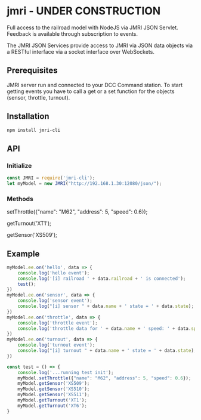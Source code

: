 # jmri - UNDER CONSTRUCTION
Full access to the railroad model with NodeJS via JMRI JSON Servlet. Feedback is available through subscription to events.

The JMRI JSON Services provide access to JMRI via JSON data objects via a RESTful interface via a socket interface over WebSockets.

## Prerequisites
JMRI server run and connected to your DCC Command station.
To start getting events you have to call a get or a set function for the objects (sensor, throttle, turnout). 

## Installation

```sh
npm install jmri-cli
```

## API

### Initialize

```js
const JMRI = require('jmri-cli');
let myModel = new JMRI("http://192.168.1.30:12080/json/");
```

### Methods
setThrottle({"name": "M62", "address": 5, "speed": 0.6}); 

getTurnout('XT1');

getSensor('XS509');

## Example
```js
myModel.ee.on('hello', data => {
    console.log('hello event');
    console.log('[i] railroad ' + data.railroad + ' is connected');
    test();
})
myModel.ee.on('sensor', data => {
    console.log('sensor event');
    console.log("[i] sensor " + data.name + ' state = ' + data.state);
})
myModel.ee.on('throttle', data => {
    console.log('throttle event');
    console.log('throttle data for ' + data.name + ' speed: ' + data.speed);
})
myModel.ee.on('turnout', data => {
    console.log('turnout event');
    console.log("[i] turnout " + data.name + ' state = ' + data.state);
})

const test = () => {
    console.log('...running test init');
    myModel.setThrottle({"name": "M62", "address": 5, "speed": 0.6});
    myModel.getSensor('XS509');
    myModel.getSensor('XS510');
    myModel.getSensor('XS511');
    myModel.getTurnout('XT1');
    myModel.getTurnout('XT6');
}
```